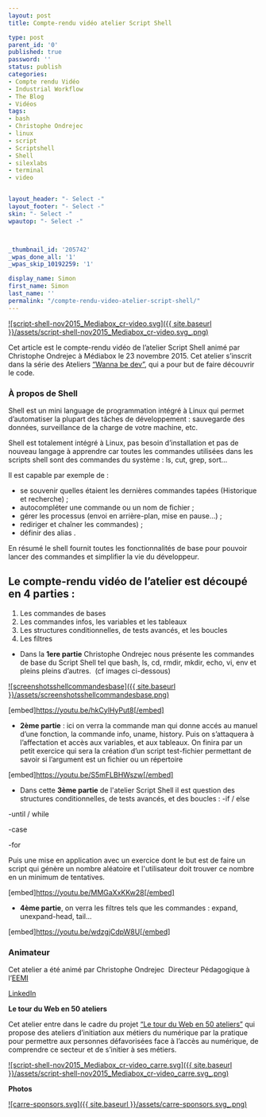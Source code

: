 ```yaml
---
layout: post
title: Compte-rendu vidéo atelier Script Shell

type: post
parent_id: '0'
published: true
password: ''
status: publish
categories:
- Compte rendu Vidéo
- Industrial Workflow
- The Blog
- Vidéos
tags:
- bash
- Christophe Ondrejec
- linux
- script
- Scriptshell
- Shell
- silexlabs
- terminal
- video


layout_header: "- Select -"
layout_footer: "- Select -"
skin: "- Select -"
wpautop: "- Select -"



_thumbnail_id: '205742'
_wpas_done_all: '1'
_wpas_skip_10192259: '1'

display_name: Simon
first_name: Simon
last_name: ''
permalink: "/compte-rendu-video-atelier-script-shell/"
---
```


[![script-shell-nov2015_Mediabox_cr-video.svg]({{ site.baseurl }}/assets/script-shell-nov2015_Mediabox_cr-video.svg_.png)](https://www.silexlabs.org/wp-content/uploads/2015/10/script-shell-nov2015_Mediabox_cr-video.svg_.png)

Cet article est le compte-rendu vidéo de l’atelier Script Shell animé par Christophe Ondrejec à Médiabox le 23 novembre 2015. Cet atelier s’inscrit dans la série des Ateliers [“Wanna be dev”](https://www.silexlabs.org/le-tour-du-web-en-50-ateliers-2/), qui a pour but de faire découvrir le code.

### **À propos de Shell**

Shell est un mini language de programmation intégré à Linux qui permet d’automatiser la plupart des tâches de développement
: sauvegarde des données, surveillance de la charge de votre machine, etc.

Shell est totalement intégré à Linux, pas besoin d’installation et pas de nouveau langage à apprendre car toutes les commandes utilisées dans les scripts shell sont des commandes du système
: ls, cut, grep, sort…

Il est capable par exemple de
: 
*   se souvenir quelles étaient les dernières commandes tapées (Historique et recherche) ;
*   autocompléter une commande ou un nom de fichier ;
*   gérer les processus (envoi en arrière-plan, mise en pause…) ;
*   rediriger et chaîner les commandes) ;
*   définir des alias .

En résumé le shell fournit toutes les fonctionnalités de base pour pouvoir lancer des commandes et simplifier la vie du développeur.

**Le compte-rendu vidéo de l’atelier est découpé en 4 parties :**
-----------------------------------------------------------------

1.  Les commandes de bases
2.  Les commandes infos, les variables et les tableaux
3.  Les structures conditionnelles, de tests avancés, et les boucles
4.  Les filtres

*   Dans la **1ere partie** Christophe Ondrejec nous présente les commandes de base du Script Shell tel que bash, ls, cd, rmdir, mkdir, echo, vi, env et pleins pleins d’autres.  (cf images ci-dessous)

[![screenshotsshellcommandesbase]({{ site.baseurl }}/assets/screenshotsshellcommandesbase.png)](https://www.silexlabs.org/wp-content/uploads/2015/12/screenshotsshellcommandesbase.png)

[embed]https://youtu.be/hkCylHyPut8[/embed]

*   **2ème partie**
: ici on verra la commande man qui donne accés au manuel d’une fonction, la commande info, uname, history. Puis on s’attaquera à l’affectation et accès aux variables, et aux tableaux. On finira par un petit exercice qui sera la création d’un script test-fichier permettant de savoir si l’argument est un fichier ou un répertoire

[embed]https://youtu.be/S5mFLBHWszw[/embed]

*   Dans cette **3ème partie** de l'atelier Script Shell il est question des structures conditionnelles, de tests avancés, et des boucles
: 
-if / else

-until / while

-case

-for

Puis une mise en application avec un exercice dont le but est de faire un script qui génère un nombre aléatoire et l'utilisateur doit trouver ce nombre en un minimum de tentatives.

[embed]https://youtu.be/MMGaXxKKw28[/embed]

*   **4ème partie**, on verra les filtres tels que les commandes
: expand, unexpand-head, tail...

[embed]https://youtu.be/wdzgjCdpW8U[/embed]

### **Animateur**

Cet atelier a été animé par Christophe Ondrejec  Directeur Pédagogique à l’[EEMI](http://www.eemi.com/)

[LinkedIn](https://fr.linkedin.com/pub/christophe-ondrejec/18/495/b18)

**Le tour du Web en 50 ateliers**

Cet atelier entre dans le cadre du projet [“Le tour du Web en 50 ateliers”](https://www.silexlabs.org/le-tour-du-web-en-50-ateliers-2/) qui propose des ateliers d’initiation aux métiers du numérique par la pratique pour permettre aux personnes défavorisées face à l’accès au numérique, de comprendre ce secteur et de s’initier à ses métiers.

[![script-shell-nov2015_Mediabox_cr-video_carre.svg]({{ site.baseurl }}/assets/script-shell-nov2015_Mediabox_cr-video_carre.svg_.png)](https://www.silexlabs.org/wp-content/uploads/2015/10/script-shell-nov2015_Mediabox_cr-video_carre.svg_.png)

**Photos**



[![carre-sponsors.svg]({{ site.baseurl }}/assets/carre-sponsors.svg_.png)](https://www.silexlabs.org/wp-content/uploads/2015/10/carre-sponsors.svg_.png)